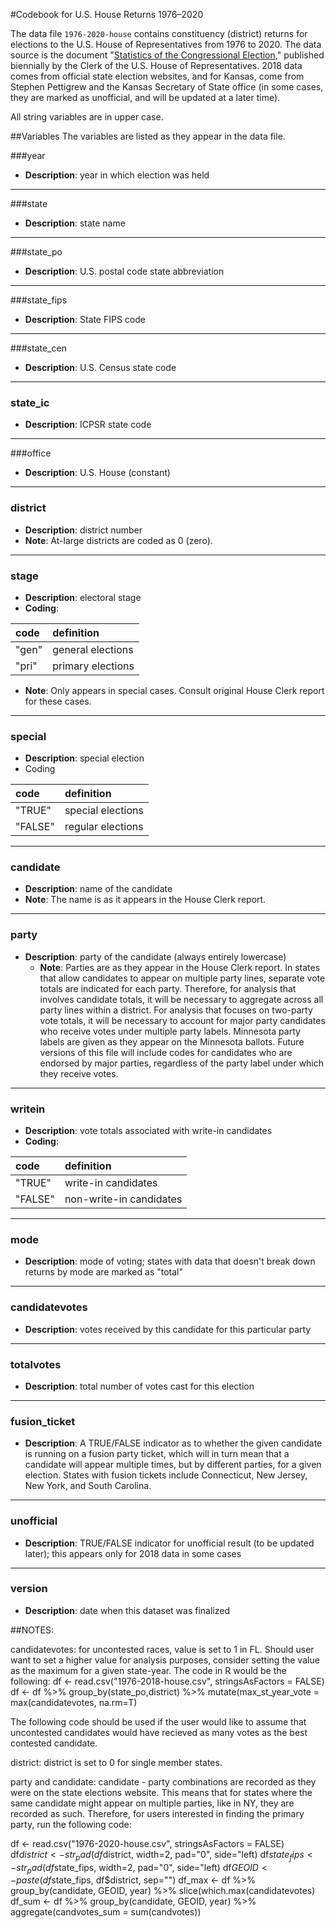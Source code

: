 ﻿
#Codebook for U.S. House Returns 1976–2020

The data file `1976-2020-house` contains constituency (district) returns for elections to the U.S. House of Representatives from 1976 to 2020.  The data source is the document "[Statistics of the Congressional Election](https://history.house.gov/Institution/Election-Statistics/)," published biennially by the Clerk of the U.S. House of Representatives. 2018 data comes from official state election websites, and for Kansas, come from Stephen Pettigrew and the Kansas Secretary of State office (in some cases, they are marked as unofficial, and will be updated at a later time).

All string variables are in upper case. 

##Variables 
The variables are listed as they appear in the data file.  

###year
 - **Description**: year in which election was held
 
---------------

###state
 - **Description**: state name

 ---------------
 
###state_po
 - **Description**: U.S. postal code state abbreviation

 ---------------
 
###state_fips
 - **Description**: State FIPS code

----------------

###state_cen
 - **Description**: U.S. Census state code

 ---------------
 
### state_ic
 - **Description**: ICPSR state code

 --------------- 
 
###office
- **Description**: U.S. House (constant)
  
---------------

### district
 - **Description**: district number
 - ****Note****:	At-large districts are coded as 0 (zero).

---------------

### stage
 - **Description**: electoral stage
 - **Coding**: 

| code | definition |
|:---|:---|
| "gen" | general elections |
| "pri" | primary elections |

 - **Note**: Only appears in special cases. Consult original House Clerk report for these cases.

----------------

### special
- **Description**: special election
- Coding  

| code | definition |
|:---|:---|
| "TRUE" | special elections |
| "FALSE" | regular elections |

----------------

### candidate
  - **Description**: name of the candidate
  - **Note**: The name is as it appears in the House Clerk report.

----------------

### party
- **Description**: party of the candidate (always entirely lowercase)
  - **Note**: Parties are as they appear in the House Clerk report.  In states that allow candidates to appear on multiple party lines, separate vote totals are indicated for each party.  Therefore, for analysis that involves candidate totals, it will be necessary to aggregate across all party lines within a district.  For analysis that focuses on two-party vote totals, it will be necessary to account for major party candidates who receive votes under multiple party labels. Minnesota party labels are given as they appear on the Minnesota ballots. Future versions of this file will include codes for candidates who are endorsed by major parties, regardless of the party label under which they receive votes.
	
----------------
	
### writein
- **Description**: vote totals associated with write-in candidates
- **Coding**:

| code | definition |
|:---|:---|
| "TRUE" | write-in candidates |
| "FALSE" | non-write-in candidates |

-----------------

### mode
- **Description**: mode of voting; states with data that doesn't break down returns by mode are marked as "total"

----------------
	
### candidatevotes 
 - **Description**: votes received by this candidate for this particular party

----------------

### totalvotes
 - **Description**: total number of votes cast for this election

 ----------------


### fusion_ticket
 - **Description**: A TRUE/FALSE indicator as to whether the given candidate is running on a fusion party ticket, which will in turn mean that a candidate will appear multiple times, but by different parties, for a given election. States with fusion tickets include Connecticut, New Jersey, New York, and South Carolina. 

 ----------------
### unofficial
- **Description**: TRUE/FALSE indicator for unofficial result (to be updated later); this appears only for 2018 data in some cases

----------------

### version  
- **Description**: date when this dataset was finalized

##NOTES: 

candidatevotes: for uncontested races, value is set to 1 in FL. Should user want to set a higher value for analysis 
purposes, consider setting the value as the maximum for a given state-year. The code in R would be the following:
df <- read.csv("1976-2018-house.csv", stringsAsFactors = FALSE)
df <- df %>%
   group_by(state_po,district) %>%
   mutate(max_st_year_vote = max(candidatevotes, na.rm=T)

The following code should be used if the user would like to assume that uncontested candidates would have recieved
as many votes as the best contested candidate.

district: district is set to 0 for single member states. 

party and candidate: candidate - party combinations are recorded as they were on the state elections website. This
means that for states where the same candidate might appear on multiple parties, like in NY, they are recorded as
such. Therefore, for users interested in finding the primary party, run the following code: 

df <- read.csv("1976-2020-house.csv", stringsAsFactors = FALSE)
df$district <- str_pad(df$district, width=2, pad="0", side="left)
df$state_fips <- str_pad(df$state_fips, width=2, pad="0", side="left)
df$GEOID <- paste(df$state_fips, df$district, sep="")
df_max <- df %>%
   group_by(candidate, GEOID, year) %>%
   slice(which.max(candidatevotes)
df_sum <- df %>%
   group_by(candidate, GEOID, year) %>%
   aggregate(candvotes_sum = sum(candvotes))


 
